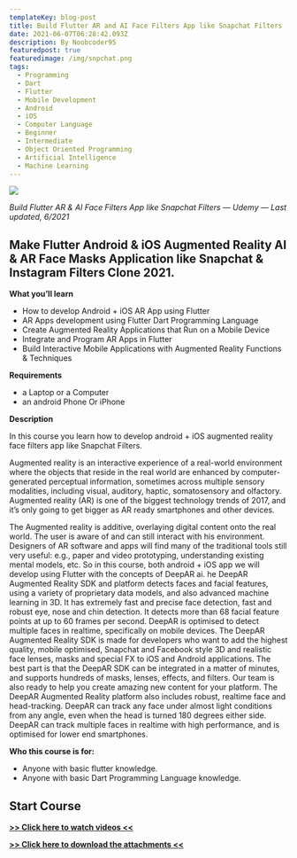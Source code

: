 ```yaml
---
templateKey: blog-post
title: Build Flutter AR and AI Face Filters App like Snapchat Filters
date: 2021-06-07T06:28:42.093Z
description: By Noobcoder95
featuredpost: true
featuredimage: /img/snpchat.png
tags:
  - Programming
  - Dart
  - Flutter
  - Mobile Development
  - Android
  - iOS
  - Computer Language
  - Beginner
  - Intermediate
  - Object Oriented Programming
  - Artificial Intelligence
  - Machine Learning
---
```

![](/img/snpchat.png)

*Build Flutter AR & AI Face Filters App like Snapchat Filters — Udemy — Last updated, 6/2021*

## Make Flutter Android & iOS Augmented Reality AI & AR Face Masks Application like Snapchat & Instagram Filters Clone 2021.

**What you’ll learn**

* How to develop Android + iOS AR App using Flutter
* AR Apps development using Flutter Dart Programming Language
* Create Augmented Reality Applications that Run on a Mobile Device
* Integrate and Program AR Apps in Flutter
* Build Interactive Mobile Applications with Augmented Reality Functions & Techniques


**Requirements**

* a Laptop or a Computer
* an android Phone Or iPhone


**Description**

In this course you learn how to develop android + iOS augmented reality face filters app like Snapchat Filters.

Augmented reality is an interactive experience of a real-world environment where the objects that reside in the real world are enhanced by computer-generated perceptual information, sometimes across multiple sensory modalities, including visual, auditory, haptic, somatosensory and olfactory. Augmented reality (AR) is one of the biggest technology trends of 2017, and it’s only going to get bigger as AR ready smartphones and other devices.

The Augmented reality is additive, overlaying digital content onto the real world. The user is aware of and can still interact with his environment. Designers of AR software and apps will find many of the traditional tools still very useful: e.g., paper and video prototyping, understanding existing mental models, etc. So in this course, both android + iOS app we will develop using Flutter with the concepts of DeepAR ai. he DeepAR Augmented Reality SDK and platform detects faces and facial features, using a variety of proprietary data models, and also advanced machine learning in 3D. It has extremely fast and precise face detection, fast and robust eye, nose and chin detection. It detects more than 68 facial feature points at up to 60 frames per second.  DeepAR is optimised to detect multiple faces in realtime, specifically on mobile devices. The DeepAR Augmented Reality SDK is made for developers who want to add the highest quality, mobile optimised, Snapchat and Facebook style 3D and realistic face lenses, masks and special FX to iOS and Android applications. The best part is that the DeepAR SDK can be integrated in a matter of minutes, and supports hundreds of masks, lenses, effects, and filters. Our team is also ready to help you create amazing new content for your platform. The DeepAR Augmented Reality platform also includes robust, realtime face and head-tracking. DeepAR can track any face under almost light conditions from any angle, even when the head is turned 180 degrees either side. ​ DeepAR can track multiple faces in realtime with high performance, and is optimised for lower end smartphones.

**Who this course is for:**

* Anyone with basic flutter knowledge.
* Anyone with basic Dart Programming Language knowledge.

## **Start Course**

**[>> Click here to watch videos <<](https://www.fembed.com/p/3rq5xam8nz37ql1)**

**[>> Click here to download the attachments <<](https://shrinke.me/AvpeQRL)**
